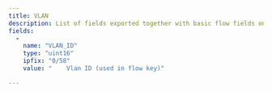 ```yaml
---
title: VLAN
description: List of fields exported together with basic flow fields on the interface by VLAN plugin.
fields:
  -
    name: "VLAN_ID"
    type: "uint16"
    ipfix: "0/58"
    value: " 	Vlan ID (used in flow key)"

---
```


